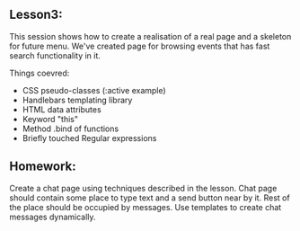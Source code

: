 Lesson3:
-------
This session shows how to create a realisation of a real page and a skeleton for future menu.
We've created page for browsing events that has fast search functionality in it.

Things coevred:
- CSS pseudo-classes (:active example)
- Handlebars templating library
- HTML data attributes
- Keyword "this"
- Method .bind of functions
- Briefly touched Regular expressions


Homework:
---------
Create a chat page using techniques described in the lesson.
Chat page should contain some place to type text and a send button near by it.
Rest of the place should be occupied by messages.
Use templates to create chat messages dynamically.
